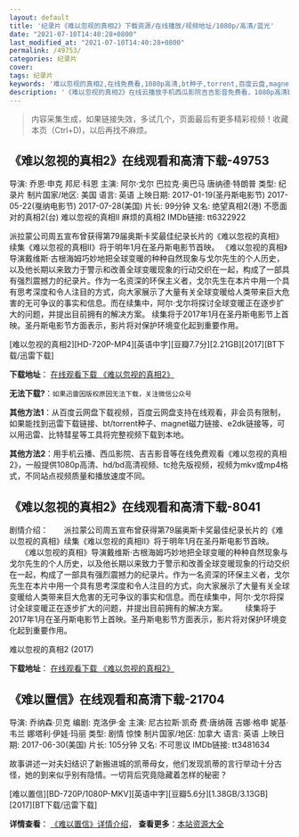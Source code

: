 ```yaml
---
layout: default
title: '纪录片《难以忽视的真相2》下载资源/在线播放/视频地址/1080p/高清/蓝光'
date: "2021-07-10T14:40:28+0800"
last_modified_at: "2021-07-10T14:40:28+0800"
permalink: /49753/
categories: 纪录片
cover:
tags: 纪录片
keywords: '难以忽视的真相2,在线免费看,1080p高清,bt种子,torrent,百度云盘,magnet,磁力链,迅雷下载资源'
description: '《难以忽视的真相2》在线云播放手机西瓜影院吉吉影音免费看，1080p高清bd/hd未删减完整版和tc抢先枪版，mkv/mp4格式，附带bt/torrent种子、magnet/磁力链、百度云盘、网盘资源迅雷下载链接'
---
```


>内容采集生成，如果链接失效，多试几个，页面最后有更多精彩视频！收藏本页（Ctrl+D)，以后再找不麻烦。


## 《难以忽视的真相2》在线观看和高清下载-49753

导演: 乔恩·申克 邦尼·科恩 主演: 阿尔·戈尔 巴拉克·奥巴马 唐纳德·特朗普 类型: 纪录片 制片国家/地区: 美国 语言: 英语 上映日期: 2017-01-19(圣丹斯电影节) 2017-05-22(戛纳电影节) 2017-07-28(美国) 片长: 99分钟 又名: 绝望真相2(港) 不愿面对的真相2(台) 难以忽视的真相II 麻烦的真相2 IMDb链接: tt6322922

派拉蒙公司周五宣布曾获得第79届奥斯卡奖最佳纪录长片的《难以忽视的真相》续集《难以忽视的真相II》将于明年1月在圣丹斯电影节首映。 《难以忽视的真相》导演戴维斯·古根海姆巧妙地把全球变暖的种种自然现象与戈尔先生的个人历史，以及他长期以来致力于警示和改善全球变暖现象的行动交织在一起，构成了一部具有强烈震撼力的纪录片。作为一名资深的环保主义者，戈尔先生在本片中用一个具有思考深度和令人注目的方式，向大家展示了大量有关全球变暖给人类带来巨大危害的无可争议的事实和信息。而在续集中，阿尔·戈尔将探讨全球变暖正在逐步扩大的问题，并提出目前拥有的解决方案。 续集将于2017年1月在圣丹斯电影节上首映。圣丹斯电影节方面表示，影片将对保护环境变化起到重要作用。


[难以忽视的真相2][HD-720P-MP4][英语中字][豆瓣7.7分][2.21GB][2017][BT下载/迅雷下载]

**下载地址**： [在线观看下载 《难以忽视的真相2》](https://www.btdx8.com/torrent/nyhsdzx2_2017.html) 


**无法下载?**：`如果迅雷因版权原因无法下载，关注微信公众号 `

**其他方法1**：从百度云网盘下载视频，百度云网盘支持在线观看，非会员有限制，如果能找到迅雷下载链接、bt/torrent种子、magnet磁力链接、e2dk链接等，可以用迅雷、比特彗星等工具将完整视频下载到本地。

**其他方法2**：用手机云播、西瓜影院、吉吉影音等在线免费观看《难以忽视的真相2》，一般提供1080p高清、hd/bd高清视频、tc抢先版视频，视频为mkv或mp4格式，不同站点视频质量和播放速度不同。


## 《难以忽视的真相2》在线观看和高清下载-8041

剧情介绍：　　派拉蒙公司周五宣布曾获得第79届奥斯卡奖最佳纪录长片的《难以忽视的真相》续集《难以忽视的真相II》将于明年1月在圣丹斯电影节首映。 　　《难以忽视的真相》导演戴维斯·古根海姆巧妙地把全球变暖的种种自然现象与戈尔先生的个人历史，以及他长期以来致力于警示和改善全球变暖现象的行动交织在一起，构成了一部具有强烈震撼力的纪录片。作为一名资深的环保主义者，戈尔先生在本片中用一个具有思考深度和令人注目的方式，向大家展示了大量有关全球变暖给人类带来巨大危害的无可争议的事实和信息。而在续集中，阿尔·戈尔将探讨全球变暖正在逐步扩大的问题，并提出目前拥有的解决方案。 　　续集将于2017年1月在圣丹斯电影节上首映。圣丹斯电影节方面表示，影片将对保护环境变化起到重要作用。


难以忽视的真相2 (2017)

**下载地址**： [在线观看下载 《难以忽视的真相2》](https://www.btbtdy.me/btdy/dy11735.html) 


## 《难以置信》在线观看和高清下载-21704

导演: 乔纳森·贝克 编剧: 克洛伊·金 主演: 尼古拉斯·凯奇 费·唐纳薇 吉娜·格申 妮基·韦兰 娜塔利·伊娃·玛丽 类型: 剧情 惊悚 制片国家/地区: 加拿大 语言: 英语 上映日期: 2017-06-30(美国) 片长: 105分钟 又名: 不可思议 IMDb链接: tt3481634

故事讲述一对夫妇结识了新搬进城的凯蒂母女，他们发现凯蒂的言行举动十分古怪，她的到来似乎别有隐情。一切背后究竟隐藏着怎样的秘密？


[难以置信][BD-720P/1080P-MKV][英语中字][豆瓣5.6分][1.38GB/3.13GB][2017][BT下载/迅雷下载]

**详情查看**： [《难以置信》详情介绍](/movie/21704/)， **查看更多**：[本站资源大全](/movie/t/all/)


